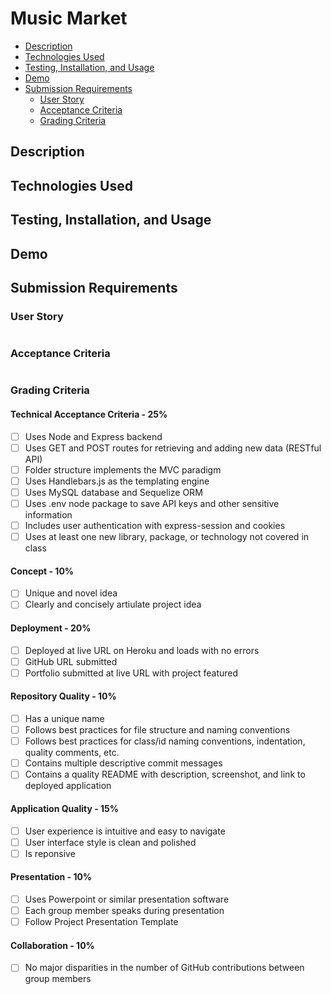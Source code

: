 # Music Market <!-- omit in toc -->
- [Description](#description)
- [Technologies Used](#technologies-used)
- [Testing, Installation, and Usage](#testing-installation-and-usage)
- [Demo](#demo)
- [Submission Requirements](#submission-requirements)
  - [User Story](#user-story)
  - [Acceptance Criteria](#acceptance-criteria)
  - [Grading Criteria](#grading-criteria)
## Description

## Technologies Used

## Testing, Installation, and Usage

## Demo

## Submission Requirements
### User Story
```

```
### Acceptance Criteria
```

```
### Grading Criteria
#### Technical Acceptance Criteria - 25% <!-- omit in toc -->
- [ ] Uses Node and Express backend
- [ ] Uses GET and POST routes for retrieving and adding new data (RESTful API)
- [ ] Folder structure implements the MVC paradigm
- [ ] Uses Handlebars.js as the templating engine
- [ ] Uses MySQL database and Sequelize ORM
- [ ] Uses .env node package to save API keys and other sensitive information
- [ ] Includes user authentication with express-session and cookies
- [ ] Uses at least one new library, package, or technology not covered in class
#### Concept - 10% <!-- omit in toc -->
- [ ] Unique and novel idea
- [ ] Clearly and concisely artiulate project idea
#### Deployment - 20% <!-- omit in toc -->
- [ ] Deployed at live URL on Heroku and loads with no errors
- [ ] GitHub URL submitted
- [ ] Portfolio submitted at live URL with project featured
#### Repository Quality - 10% <!-- omit in toc -->
- [ ] Has a unique name
- [ ] Follows best practices for file structure and naming conventions
- [ ] Follows best practices for class/id naming conventions, indentation, quality comments, etc.
- [ ] Contains multiple descriptive commit messages
- [ ] Contains a quality README with description, screenshot, and link to deployed application
#### Application Quality - 15% <!-- omit in toc -->
- [ ] User experience is intuitive and easy to navigate
- [ ] User interface style is clean and polished
- [ ] Is reponsive
#### Presentation - 10% <!-- omit in toc -->
- [ ] Uses Powerpoint or similar presentation software
- [ ] Each group member speaks during presentation
- [ ] Follow Project Presentation Template
#### Collaboration - 10% <!-- omit in toc -->
- [ ] No major disparities in the number of GitHub contributions between group members